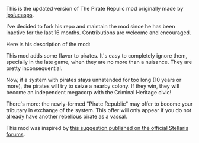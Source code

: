 This is the updated version of The Pirate Repulic mod originally made by [lpslucasps](https://github.com/lpslucasps).

I've decided to fork his repo and maintain the mod since he has been inactive for the last 16 months.
Contributions are welcome and encouraged.

Here is his description of the mod:

This mod adds some flavor to pirates. It's easy to completely ignore them, specially in the late game, when they are no more than a nuisance. They are pretty inconsequential.

Now, if a system with pirates stays unnatended for too long (10 years or more), the pirates will try to seize a nearby colony. If they win, they will become an independent megacorp with the Criminal Heritage civic!

There's more: the newly-formed "Pirate Republic" may offer to become your tributary in exchange of the system. This offer will only appear if you do not already have another rebelious pirate as a vassal.

This mod was inspired by [this suggestion published on the official Stellaris forums](https://forum.paradoxplaza.com/forum/index.php?threads/pirate-republics.1225309/).

